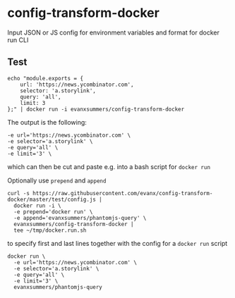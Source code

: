 
# config-transform-docker

Input JSON or JS config for environment variables and format for docker run CLI

## Test

```
echo "module.exports = {
    url: 'https://news.ycombinator.com',
    selector: 'a.storylink',
    query: 'all',
    limit: 3
};" | docker run -i evanxsummers/config-transform-docker
```

The output is the following:
```
-e url='https://news.ycombinator.com' \
-e selector='a.storylink' \
-e query='all' \
-e limit='3' \
```
which can then be cut and paste e.g. into a bash script for `docker run`

Optionally use `prepend` and `append`
```
curl -s https://raw.githubusercontent.com/evanx/config-transform-docker/master/test/config.js |
  docker run -i \
  -e prepend='docker run' \
  -e append='evanxsummers/phantomjs-query' \
  evanxsummers/config-transform-docker |
  tee ~/tmp/docker.run.sh
```
to specify first and last lines together with the config for a `docker run` script
```
docker run \
  -e url='https://news.ycombinator.com' \
  -e selector='a.storylink' \
  -e query='all' \
  -e limit='3' \
  evanxsummers/phantomjs-query
```
